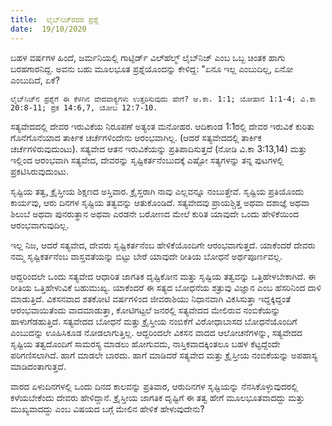 ```yaml
---
title:  ಲೈಬ್‍ನಿಜ್‍ರವರ ಪ್ರಶ್ನೆ
date:  19/10/2020
---
```


ಬಹಳ ವರ್ಷಗಳ ಹಿಂದೆ, ಜರ್ಮನಿಯಲ್ಲಿ ಗಾಟ್ಫಿರ್ಡ್ ವಿಲ್‍ಹೆಲ್ಮ್ ಲೈಬ್‍ನಿಜ್ ಎಂಬ ಒಬ್ಬ ಚಿಂತಕ ಹಾಗು ಬರಹಗಾರನಿದ್ದ. ಅವನು ಬಹು ಮೂಲಭೂತ ಪ್ರಶ್ನೆಯೊಂದನ್ನು ಕೇಳಿದ್ದ: "ಏನೂ ಇಲ್ಲ ಎಂಬುದಿಲ್ಲ, ಏನೋ ಎಂಬುದಿದೆ, ಏಕೆ?

`ಲೈಬ್‍ನಿಜ್‍ನ ಪ್ರಶ್ನೆಗೆ ಈ ಕೆಳಗಿನ ವೇದವಾಕ್ಯಗಳು ಉತ್ತರಿಸುವುದು ಹೇಗೆ? ಆ.ಕಾ. 1:1; ಯೋಹಾನ 1:1-4; ವಿ.ಕಾ 20:8-11; ಪ್ರಕ 14:6,7, ಯೋಬ 12:7-10.`

ಸತ್ಯವೇದದಲ್ಲಿ ದೇವರ ಇರುವಿಕೆಯ ನಿರೂಪಣೆ ಅತ್ಯಂತ ಮನೋಹರ. ಆದಿಕಾಂಡ 1:1ರಲ್ಲಿ ದೇವರ ಇರುವಿಕೆ ಕುರಿತು ಗೊನೆಗೊನೆಯಾದ ತಾರ್ಕಿಕ ಚರ್ಚೆಗಳಿಂದೇನು ಆರಂಭವಾಗಿಲ್ಲ. (ಆದರೆ ಸತ್ಯವೇದದಲ್ಲಿ ತಾರ್ಕಿಕ ಚರ್ಚೆಗಳಿರುವುದುಂಟು). ಸತ್ಯವೇದ ಆತನ ಇರುವಿಕೆಯನ್ನು ಪ್ರತಿಪಾದಿಸುತ್ತದೆ (ನೋಡಿ ವಿ.ಕಾ 3:13,14) ಮತ್ತು ಇಲ್ಲಿಂದ ಆರಂಭವಾಗಿ ಸತ್ಯವೇದ, ದೇವರನ್ನು ಸೃಷ್ಟಿಕರ್ತನೆಂಬುದಕ್ಕೆ ಎಷ್ಟೋ ಸತ್ಯಗಳನ್ನು ತನ್ನ ಪುಟಗಳಲ್ಲಿ ಪ್ರಕಟಿಸಿರುವುದುಂಟು.

ಸೃಷ್ಟಿಯ ತತ್ವ, ಕ್ರೈಸ್ತೀಯ ಶಿಕ್ಷಣದ ಅಸ್ತಿವಾರ. ಕ್ರೈಸ್ತರಾಗಿ ನಾವು ಎಲ್ಲವನ್ನೂ ನಂಬುತ್ತೇವೆ. ಸೃಷ್ಟಿಯ ಪ್ರತಿಯೊಂದು ಕಾರ್ಯವು, ಆರು ದಿನಗಳ ಸೃಷ್ಟಿಯ ತತ್ವವನ್ನು ಆತುಕೊಂಡಿದೆ. ಸತ್ಯವೇದವು ಪ್ರಾಯಶ್ಚಿತ್ತ ಅಥವಾ ದಶಾಜ್ಞೆ ಅಥವಾ ಶಿಲುಬೆ ಅಥವಾ ಪುನರುತ್ಥಾನ ಅಥವಾ ಎರಡನೇ ಬರೋಣದ ಮೇಲೆ ಕುರಿತ ಯಾವುದೇ ಒಂದು ಹೇಳಿಕೆಯಿಂದ ಆರಂಭವಾಗುವುದಿಲ್ಲ.

ಇಲ್ಲ ನಿಜ, ಆದರೆ ಸತ್ಯವೇದ, ದೇವರು ಸೃಷ್ಟಿಕರ್ತನೆಂಬ ಹೇಳಿಕೆಯೊಂದಿಗೇ ಆರಂಭವಾಗುತ್ತದೆ. ಯಾಕೆಂದರೆ ದೇವರು ನಮ್ಮ ಸೃಷ್ಟಿಕರ್ತನೆಂಬ ವಾಸ್ತವತೆಯನ್ನು ಬಿಟ್ಟು ಬೇರೆ ಯಾವುದೇ ರೀತಿಯ ಬೋಧನೆ ಅರ್ಥಪೂರ್ಣವಲ್ಲ.

ಆದ್ದರಿಂದಲೇ ಒಂದು ಸತ್ಯವೇದ ಆಧಾರಿತ ಜಾಗತಿಕ ದೃಷ್ಟಿಕೋನ ಮತ್ತು ಸೃಷ್ಟಿಯ ತತ್ವವನ್ನು ಒತ್ತಿಹೇಳಬೇಕಾಗಿದೆ. ಈ ರೀತಿಯ ಒತ್ತಿಹೇಳುವಿಕೆ ಬಹುಮುಖ್ಯ. ಯಾಕೆಂದರೆ ಈ ಸತ್ಯದ ಬೋಧನೆಯ ಶತ್ರುವು ವಿಜ್ಞಾನ ಎಂಬ ಹೆಸರಿನಿಂದ ದಾಳಿ ಮಾಡುತ್ತಿದೆ. ವಿಕಸನವಾದ ಶತಕೋಟಿ ವರ್ಷಗಳಿಂದ ಜೀವರಾಶಿಯು ನಿಧಾನವಾಗಿ ವಿಕಸಿಸುತ್ತಾ ಇದ್ದಕ್ಕಿದ್ದಂತೆ ಆರಂಭವಾಯಿತೆಂದು ವಾದಮಾಡುತ್ತಾ, ಕೋಟಿಗಟ್ಟಲೆ ಜನರಲ್ಲಿ ಸತ್ಯವೇದದ ಮೇಲಿರುವ ನಂಬಿಕೆಯನ್ನು ಹಾಳುಗೆಡಹುತ್ತಿದೆ. ಸತ್ಯವೇದದ ಬೋಧನೆ ಮತ್ತು ಕ್ರೈಸ್ತೀಯ ನಂಬಿಕೆಗೆ ವಿರೋಧಾಬಾಸದ ಬೋಧನೆಯೊಂದಿಗೆ ಎಂಬುದನ್ನು ಊಹಿಸಿಕೂಡ ನೋಡಲಾಗುತ್ತಿಲ್ಲ. ಆದ್ದರಿಂದಲೇ ವಿಕಸನ ವಾದದ ಆಲೋಚನೆಗಳನ್ನು, ಸತ್ಯವೇದದ ಸೃಷ್ಟಿಯ ತತ್ವದೊಂದಿಗೆ ಸಾಮರಸ್ಯ ಮಾಡಲು ಹೋಗುವದು, ನಾಸ್ತಿಕವಾದಕ್ಕಿಂತಲೂ ಬಹಳ ಕೆಟ್ಟದ್ದೆಂದೇ ಪರಿಗಣಿಸಲಾಗಿದೆ. ಹಾಗೆ ಮಾಡಲೇ ಬಾರದು. ಹಾಗೆ ಮಾಡಿದರೆ ಸತ್ಯವೇದ ಮತ್ತು ಕ್ರೈಸ್ತೀಯ ನಂಬಿಕೆಯನ್ನು ಅಪಹಾಸ್ಯ ಮಾಡಿದಂತಾಗುತ್ತದೆ.

ವಾರದ ಏಳುದಿನಗಳಲ್ಲಿ ಒಂದು ದಿನದ ಕಾಲವನ್ನು ಪ್ರತಿವಾರ, ಆರುದಿನಗಳ ಸೃಷ್ಟಿಯನ್ನು ನೆನಸಿಕೊಳ್ಳುವುದರಲ್ಲಿ ಕಳೆಯಬೇಕೆಂದು ದೇವರು ಹೇಳಿದ್ದಾನೆ. ಕ್ರೈಸ್ತೀಯ ಜಾಗತಿಕ ದೃಷ್ಟಿಗೆ ಈ ತತ್ವ ಹೇಗೆ ಮೂಲಭೂತವಾದದ್ದು ಮತ್ತು ಮುಖ್ಯವಾದದ್ದು ಎಂಬ ವಿಷಯದ ಬಗ್ಗೆ ಮೇಲಿನ ಹೇಳಿಕೆ ಹೇಳುವುದೇನು?